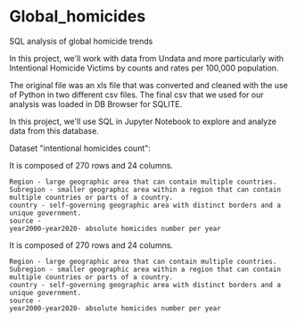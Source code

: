 # Global_homicides
SQL analysis of global homicide trends


In this project, we'll work with data from Undata and more particularly with Intentional Homicide Victims by counts and rates per 100,000 population.

The original file was an xls file that was converted and cleaned with the use of Python in two different csv files. The final csv that we used for our analysis was loaded in DB Browser for SQLITE.

In this project, we'll use SQL in Jupyter Notebook to explore and analyze data from this database.

Dataset "intentional homicides count":

It is composed of 270 rows and 24 columns.

    Region - large geographic area that can contain multiple countries.
    Subregion - smaller geographic area within a region that can contain multiple countries or parts of a country.
    country - self-governing geographic area with distinct borders and a unique government.
    source - 
    year2000-year2020- absolute homicides number per year
    
It is composed of 270 rows and 24 columns.

    Region - large geographic area that can contain multiple countries.
    Subregion - smaller geographic area within a region that can contain multiple countries or parts of a country.
    country - self-governing geographic area with distinct borders and a unique government.
    source - 
    year2000-year2020- absolute homicides number per year
